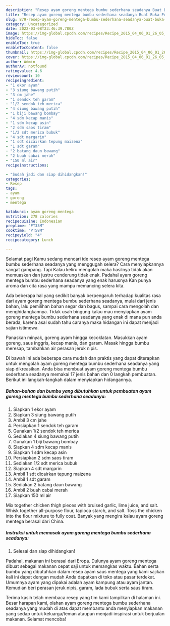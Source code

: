 ```yaml
---
description: "Resep ayam goreng mentega bumbu sederhana seadanya Buat Buka Puasa"
title: "Resep ayam goreng mentega bumbu sederhana seadanya Buat Buka Puasa"
slug: 879-resep-ayam-goreng-mentega-bumbu-sederhana-seadanya-buat-buka-puasa
category: Uncategorized
date: 2022-03-08T23:46:39.780Z
image: https://img-global.cpcdn.com/recipes/Recipe_2015_04_06_01_26_05_70_59f55520b477954ede0a/680x482cq70/ayam-goreng-mentega-bumbu-sederhana-seadanya-foto-resep-utama.jpg
hideToc: false
enableToc: true
enableTocContent: false
thumbnail: https://img-global.cpcdn.com/recipes/Recipe_2015_04_06_01_26_05_70_59f55520b477954ede0a/680x482cq70/ayam-goreng-mentega-bumbu-sederhana-seadanya-foto-resep-utama.jpg
cover: https://img-global.cpcdn.com/recipes/Recipe_2015_04_06_01_26_05_70_59f55520b477954ede0a/680x482cq70/ayam-goreng-mentega-bumbu-sederhana-seadanya-foto-resep-utama.jpg
author: Admin
authorAv: notfound
ratingvalue: 4.6
reviewcount: 10
recipeingredient:
- "1 ekor ayam"
- "3 siung bawang putih"
- "3 cm jahe"
- "1 sendok teh garam"
- "1/2 sendok teh merica"
- "4 siung bawang putih"
- "1 biji bawang bombay"
- "4 sdm kecap manis"
- "1 sdm kecap asin"
- "2 sdm saos tiram"
- "1/2 sdt merica bubuk"
- "4 sdt margarin"
- "1 sdt dicairkan tepung maizena"
- "1 sdt garam"
- "2 batang daun bawang"
- "2 buah cabai merah"
- "150 ml air"
recipeinstructions:

- "Sudah jadi dan siap dihidangkan!"
categories:
- Resep
tags:
- ayam
- goreng
- mentega

katakunci: ayam goreng mentega 
nutrition: 278 calories
recipecuisine: Indonesian
preptime: "PT33M"
cooktime: "PT58M"
recipeyield: "4"
recipecategory: Lunch

---
```



Selamat pagi Kamu sedang mencari ide resep ayam goreng mentega bumbu sederhana seadanya yang menggugah selera? Cara menyiapkannya sangat gampang. Tapi Kalau keliru mengolah maka hasilnya tidak akan memuaskan dan justru cenderung tidak enak. Padahal ayam goreng mentega bumbu sederhana seadanya yang enak harusnya Kan punya aroma dan cita rasa yang mampu memancing selera kita.


Ada beberapa hal yang sedikit banyak berpengaruh terhadap kualitas rasa dari ayam goreng mentega bumbu sederhana seadanya, mulai dari jenis bahan, lalu pemilihan bahan segar dan bagus, sampai cara mengolah dan menghidangkannya. Tidak usah bingung kalau mau menyiapkan ayam goreng mentega bumbu sederhana seadanya yang enak di mana pun anda berada, karena asal sudah tahu caranya maka hidangan ini dapat menjadi sajian istimewa.

Panaskan minyak, goreng ayam hingga kecoklatan. Masukkan ayam goreng, saus inggris, kecap manis, dan garam. Masak hingga bumbu meresap, tambahkan air perasan jeruk nipis.


Di bawah ini ada beberapa cara mudah dan praktis yang dapat diterapkan untuk mengolah ayam goreng mentega bumbu sederhana seadanya yang siap dikreasikan. Anda bisa membuat ayam goreng mentega bumbu sederhana seadanya memakai 17 jenis bahan dan 0 langkah pembuatan. Berikut ini langkah-langkah dalam menyiapkan hidangannya.

<!--inarticleads1-->

##### Bahan-bahan dan bumbu yang dibutuhkan untuk pembuatan ayam goreng mentega bumbu sederhana seadanya:

1. Siapkan 1 ekor ayam
1. Siapkan 3 siung bawang putih
1. Ambil 3 cm jahe
1. Persiapkan 1 sendok teh garam
1. Gunakan 1/2 sendok teh merica
1. Sediakan 4 siung bawang putih
1. Gunakan 1 biji bawang bombay
1. Siapkan 4 sdm kecap manis
1. Siapkan 1 sdm kecap asin
1. Persiapkan 2 sdm saos tiram
1. Sediakan 1/2 sdt merica bubuk
1. Siapkan 4 sdt margarin
1. Ambil 1 sdt dicairkan tepung maizena
1. Ambil 1 sdt garam
1. Sediakan 2 batang daun bawang
1. Ambil 2 buah cabai merah
1. Siapkan 150 ml air


Mix together chicken thigh pieces with bruised garlic, lime juice, and salt. Whisk together all-purpose flour, tapioca starch, and salt. Toss the chicken into the flour mixture to fully coat. Banyak yang mengira kalau ayam goreng mentega berasal dari China. 

<!--inarticleads2-->

##### Instruksi untuk memasak ayam goreng mentega bumbu sederhana seadanya:


1. Selesai dan siap dihidangkan!

Padahal, makanan ini berasal dari Eropa. Dulunya ayam goreng mentega dibuat sebagai makanan cepat saji untuk memangkas waktu. Bahan serta bumbu yang dibutuhkan dalam resep ayam saus mentega yang kami sajikan kali ini dapat dengan mudah Anda dapatkan di toko atau pasar terdekat. Umumnya ayam yang dipakai adalah ayam kampung atau ayam jantan. Kemudian beri perasan jeruk nipis, garam, lada bubuk serta saus tiram. 

Terima kasih telah membaca resep yang tim kami tampilkan di halaman ini. Besar harapan kami, olahan ayam goreng mentega bumbu sederhana seadanya yang mudah di atas dapat membantu anda menyiapkan makanan yang sedap untuk keluarga/teman ataupun menjadi inspirasi untuk berjualan makanan. Selamat mencoba!
